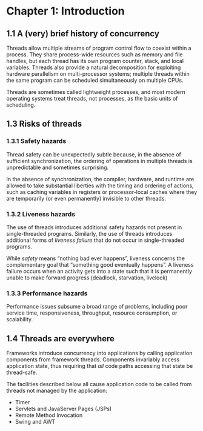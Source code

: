 # Chapter 1: Introduction

## 1.1 A (very) brief history of concurrency

Threads allow multiple streams of program control flow to coexist within a process. They share process-wide resources such as memory and file handles, but each thread has its own program counter, stack, and local variables. Threads also provide a natural decomposition for exploiting hardware parallelism on multi-processor systems; multiple threads within the same program can be scheduled simultaneously on multiple CPUs.

Threads are sometimes called lightweight processes, and most modern operating systems treat threads, not processes, as the basic units of scheduling.

## 1.3 Risks of threads

### 1.3.1 Safety hazards

Thread safety can be unexpectedly subtle because, in the absence of sufficient synchronization, the ordering of operations in multiple threads is unpredictable and sometimes surprising.

In the absence of synchronization, the compiler, hardware, and runtime are allowed to take substantial liberties with the timing and ordering of actions, such as caching variables in registers or processor-local caches where they are temporarily (or even permanently) invisible to other threads.

### 1.3.2 Liveness hazards

The use of threads introduces additional safety hazards not present in single-threaded programs. Similarly, the use of threads introduces additional forms of _liveness failure_ that do not occur in single-threaded programs.

While _safety_ means “nothing bad ever happens”, liveness concerns the complementary goal that “something good eventually happens”. A liveness failure occurs when an activity gets into a state such that it is permanently unable to make forward progress (deadlock, starvation, livelock)

### 1.3.3 Performance hazards

Performance issues subsume a broad range of problems, including poor service time, responsiveness, throughput, resource consumption, or scalability.

## 1.4 Threads are everywhere

Frameworks introduce concurrency into applications by calling application components from framework threads. Components invariably access application state, thus requiring that _all_ code paths accessing that state be thread-safe.

The facilities described below all cause application code to be called from threads not managed by the application:

* Timer
* Servlets and JavaServer Pages (JSPs)
* Remote Method Invocation
* Swing and AWT
